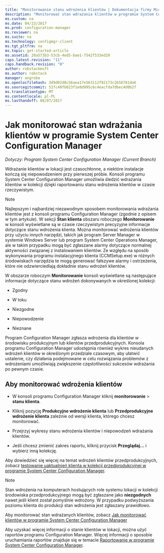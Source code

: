 ```yaml
---
title: "Monitorowanie stanu wdrożenia klientów | Dokumentacja firmy Microsoft"
description: "Monitorować stan wdrażania klientów w programie System Center Configuration Manager."
ms.custom: na
ms.date: 04/23/2017
ms.prod: configuration-manager
ms.reviewer: na
ms.suite: na
ms.technology: configmgr-client
ms.tgt_pltfrm: na
ms.topic: get-started-article
ms.assetid: 20a573b3-53cb-4ed5-bae1-7542f533ed20
caps.latest.revision: "11"
caps.handback.revision: "0"
author: robstackmsft
ms.author: robstack
manager: angrobe
ms.openlocfilehash: 3d9d02d8c56aea17e563112f92173c2b56781da6
ms.sourcegitcommit: 51fc48fb023f1e8d995c6c4eacfda7dbec4d0b2f
ms.translationtype: MT
ms.contentlocale: pl-PL
ms.lasthandoff: 08/07/2017
---
```

# <a name="how-to-monitor-client-deployment-status-in-system-center-configuration-manager"></a>Jak monitorować stan wdrażania klientów w programie System Center Configuration Manager

*Dotyczy: Program System Center Configuration Manager (Current Branch)*

Wdrażanie klientów w lokacji jest czasochłonne, a niektóre instalacje kończą się niepowodzeniem przy pierwszej próbie. Konsoli programu System Center Configuration Manager umożliwia śledzić wdrażania klientów w kolekcji dzięki raportowaniu stanu wdrożenia klientów w czasie rzeczywistym.  

> [!NOTE]  
>  Najlepszym i najbardziej niezawodnym sposobem monitorowania wdrażania klientów jest z konsoli programu Configuration Manager (zgodnie z opisem w tym artykule). W sekcji **Stan klienta** obszaru roboczego **Monitorowanie** w konsoli wyświetlane są w czasie rzeczywistym precyzyjne informacje dotyczące stanu wdrożenia klienta. Można monitorować wdrożenia klientów przy użyciu innych narzędzi, takich jak program Server Manager w systemie Windows Server lub program System Center Operations Manager, ale w takim przypadku mogą być zgłaszane alarmy dotyczące normalnej aktywności związanej z instalowaniem klientów. Ze względu na sposób wykonywania programu instalacyjnego klienta (CCMSetup.exe) w różnych środowiskach narzędzia te mogą generować fałszywe alarmy i ostrzeżenia, które nie odzwierciedlają dokładnie stanu wdrożeń klientów.  

 W obszarze roboczym **Monitorowanie** konsoli wyświetlane są następujące informacje dotyczące stanu wdrożeń dokonywanych w określonej kolekcji:  

-   Zgodny  

-   W toku  

-   Niezgodne  

-   Niepowodzenie  

-   Nieznane  

 Program Configuration Manager zgłasza wdrożenia dla klientów w środowisku produkcyjnym lub klientów przedprodukcyjnych. Konsola programu Configuration Manager udostępnia również wykres nieudanych wdrożeń klientów w określonym przedziale czasowym, aby ułatwić ustalenie, czy działania podejmowane w celu rozwiązania problemów z wdrożeniami umożliwiają zwiększenie częstotliwości sukcesów wdrażania po pewnym czasie.  

## <a name="to-monitor-client-deployments"></a>Aby monitorować wdrożenia klientów  

-   W konsoli programu Configuration Manager kliknij **monitorowanie** > **stanu klienta**.  

-   Kliknij pozycję **Produkcyjne wdrożenie klienta** lub **Przedprodukcyjne wdrożenie klienta** zależnie od wersji klienta, którego chcesz monitorować.  

-   Przejrzyj wykresy stanu wdrożenia klientów i niepowodzeń wdrażania klientów.  

-   Jeśli chcesz zmienić zakres raportu, kliknij przycisk **Przeglądaj...**  i wybierz inną kolekcję.  

 Aby dowiedzieć się więcej na temat wdrożeń klientów przedprodukcyjnych, zobacz [testowanie uaktualnień klienta w kolekcji przedprodukcyjnej w programie System Center Configuration Manager](../../../core/clients/manage/upgrade/test-client-upgrades.md).

 > [!NOTE]
 > Stan wdrożenia na komputerach hostujących role systemu lokacji w kolekcji środowiska przedprodukcyjnego mogą być zgłaszane jako **niezgodnych** nawet jeśli klient został pomyślnie wdrożony. W przypadku podwyższania poziomu klienta do produkcji stan wdrożenia jest zgłaszany prawidłowo.   

 Aby monitorować stan wdrażanych klientów, zobacz [Jak monitorować klientów w programie System Center Configuration Manager](../../../core/clients/manage/monitor-clients.md)  

 Aby uzyskać więcej informacji o stanie klientów w lokacji, można użyć raportów programu Configuration Manager. Więcej informacji o sposobie uruchamiania raportów znajduje się w temacie [Raportowanie w programie System Center Configuration Manager](../../../core/servers/manage/reporting.md).  
